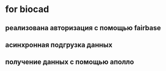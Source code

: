 # for biocad

## реализована авторизация с помощью fairbase

## асинхронная подгрузка данных

## получение данных с помощью аполло
